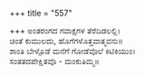+++
title = "557"

+++
ಅಂತರಂಗದ ಗವಾಕ್ಷಗಳ ತೆರೆದಿಡಲಲ್ಲಿ।  
ಚಿಂತೆ ಕುಮುಲದು, ಹೊಗೆಗಳೊತ್ತವಾತ್ಮವನು॥  
ಶಾಂತಿ ಬೇಳ್ಪೊಡೆ ಮನೆಗೆ ಗೋಡೆವೊಲೆ ಕಿಟಿಕಿಯುಂ।  
ಸಂತತದಪೇಕ್ಷಿತವೊ - ಮಂಕುತಿಮ್ಮ॥  
